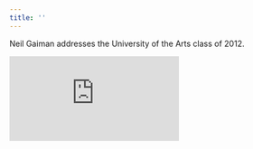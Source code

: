 ```yaml
---
title: ''
---
```


Neil Gaiman addresses the University of the Arts class of 2012.

<div class="video-wrapper">
  <iframe src="https://player.vimeo.com/video/42372767?title=0&byline=0" frameborder="0" webkitallowfullscreen mozallowfullscreen allowfullscreen></iframe>
</div>
